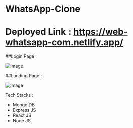 # WhatsApp-Clone
# Deployed Link : https://web-whatsapp-com.netlify.app/

##Login Page :

![image](https://user-images.githubusercontent.com/66818449/209302853-fdc6248e-9a1f-40e8-b53a-7eca305ec077.png)

##Landing Page : 

![image](https://user-images.githubusercontent.com/66818449/209303290-4ecebf3c-bd33-43a6-849f-69e2bc323854.png)

Tech Stacks : 
- Mongo DB
- Express JS
- React JS
- Node JS
